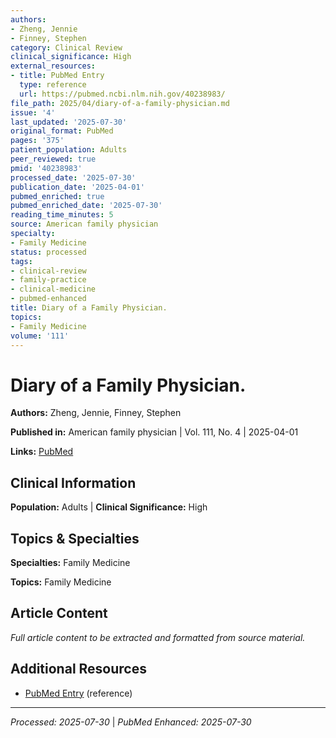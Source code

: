 ```yaml
---
authors:
- Zheng, Jennie
- Finney, Stephen
category: Clinical Review
clinical_significance: High
external_resources:
- title: PubMed Entry
  type: reference
  url: https://pubmed.ncbi.nlm.nih.gov/40238983/
file_path: 2025/04/diary-of-a-family-physician.md
issue: '4'
last_updated: '2025-07-30'
original_format: PubMed
pages: '375'
patient_population: Adults
peer_reviewed: true
pmid: '40238983'
processed_date: '2025-07-30'
publication_date: '2025-04-01'
pubmed_enriched: true
pubmed_enriched_date: '2025-07-30'
reading_time_minutes: 5
source: American family physician
specialty:
- Family Medicine
status: processed
tags:
- clinical-review
- family-practice
- clinical-medicine
- pubmed-enhanced
title: Diary of a Family Physician.
topics:
- Family Medicine
volume: '111'
---
```


# Diary of a Family Physician.

**Authors:** Zheng, Jennie, Finney, Stephen

**Published in:** American family physician | Vol. 111, No. 4 | 2025-04-01

**Links:** [PubMed](https://pubmed.ncbi.nlm.nih.gov/40238983/)

## Clinical Information

**Population:** Adults | **Clinical Significance:** High

## Topics & Specialties

**Specialties:** Family Medicine

**Topics:** Family Medicine

## Article Content

*Full article content to be extracted and formatted from source material.*

## Additional Resources

- [PubMed Entry](https://pubmed.ncbi.nlm.nih.gov/40238983/) (reference)

---

*Processed: 2025-07-30* | *PubMed Enhanced: 2025-07-30*
